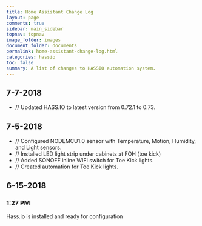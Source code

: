 ```yaml
---
title: Home Assistant Change Log
layout: page
comments: true
sidebar: main_sidebar
topnav: topnav
image_folder: images
document_folder: documents
permalink: home-assistant-change-log.html
categories: hassio
toc: false
summary: A list of changes to HASSIO automation system.
---
```


## 7-7-2018
- // Updated HASS.IO to latest version from 0.72.1 to 0.73.

## 7-5-2018
- // Configured NODEMCU1.0 sensor with Temperature, Motion, Humidity, and Light sensors.
- // Installed LED light strip under cabinets at FOH (toe kick)
- // Added SONOFF inline WIFI switch for Toe Kick lights.
- // Created automation for Toe Kick lights.

## 6-15-2018
### 1:27 PM
Hass.io is installed and ready for configuration